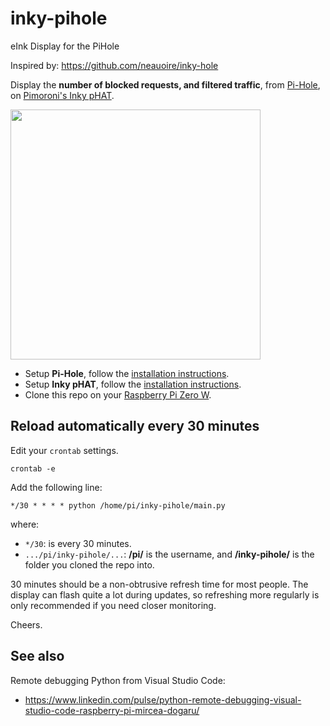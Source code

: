 # inky-pihole
eInk Display for the PiHole

Inspired by: https://github.com/neauoire/inky-hole

Display the **number of blocked requests, and filtered traffic**, from [Pi-Hole](https://pi-hole.net), on [Pimoroni's Inky pHAT](https://github.com/pimoroni/inky-phat).

<img src='https://raw.githubusercontent.com/doublehelix/inky-pihole/master/preview.jpg?v=1' width="400"/>

- Setup **Pi-Hole**, follow the [installation instructions](https://learn.adafruit.com/pi-hole-ad-blocker-with-pi-zero-w/install-pi-hole).
- Setup **Inky pHAT**, follow the [installation instructions](https://learn.pimoroni.com/tutorial/sandyj/getting-started-with-inky-phat).
- Clone this repo on your [Raspberry Pi Zero W](https://www.raspberrypi.org/products/).

## Reload automatically every 30 minutes

Edit your `crontab` settings.

```
crontab -e
```

Add the following line:

```
*/30 * * * * python /home/pi/inky-pihole/main.py
```
where:
*  `*/30`: is every 30 minutes.
* `.../pi/inky-pihole/...`: **/pi/** is the username, and **/inky-pihole/** is the folder you cloned the repo into.

30 minutes should be a non-obtrusive refresh time for most people. The display can flash quite a lot during updates, so refreshing more regularly is only recommended if you need closer monitoring.

Cheers.

## See also
Remote debugging Python from Visual Studio Code:
* https://www.linkedin.com/pulse/python-remote-debugging-visual-studio-code-raspberry-pi-mircea-dogaru/
